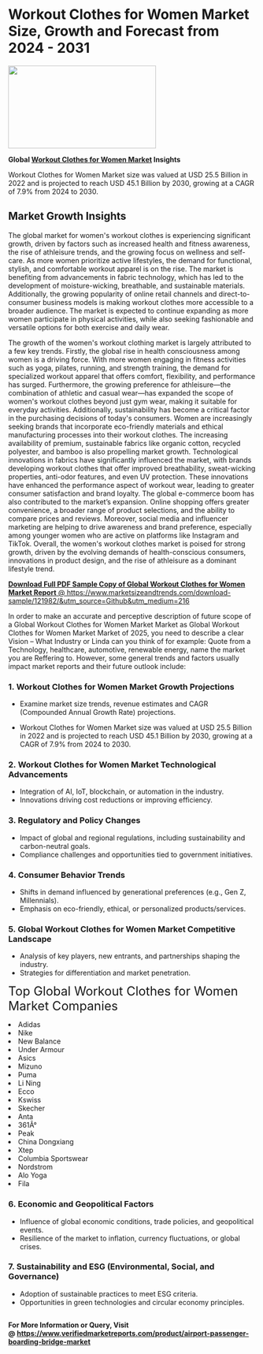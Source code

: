 <H1>Workout Clothes for Women Market Size, Growth and Forecast from 2024 - 2031</H1><img class="aligncenter size-medium wp-image-584254" src="https://thirdeyenews.in/wp-content/uploads/2024/09/Global-Market-Research-300x168.jpeg" alt="" width="300" height="168" /><p><strong>Global&nbsp;<a href="https://www.marketsizeandtrends.com/download-sample/121982/&amp;utm_source=Github&utm_medium=216">Workout Clothes for Women Market</a> Insights</strong></p><p>Workout Clothes for Women Market size was valued at USD 25.5 Billion in 2022 and is projected to reach USD 45.1 Billion by 2030, growing at a CAGR of 7.9% from 2024 to 2030.</p><p><h2>Market Growth Insights</h2> <p>The global market for women's workout clothes is experiencing significant growth, driven by factors such as increased health and fitness awareness, the rise of athleisure trends, and the growing focus on wellness and self-care. As more women prioritize active lifestyles, the demand for functional, stylish, and comfortable workout apparel is on the rise. The market is benefiting from advancements in fabric technology, which has led to the development of moisture-wicking, breathable, and sustainable materials. Additionally, the growing popularity of online retail channels and direct-to-consumer business models is making workout clothes more accessible to a broader audience. The market is expected to continue expanding as more women participate in physical activities, while also seeking fashionable and versatile options for both exercise and daily wear.</p> <p><a href="#"></a></p> <p>The growth of the women's workout clothing market is largely attributed to a few key trends. Firstly, the global rise in health consciousness among women is a driving force. With more women engaging in fitness activities such as yoga, pilates, running, and strength training, the demand for specialized workout apparel that offers comfort, flexibility, and performance has surged. Furthermore, the growing preference for athleisure—the combination of athletic and casual wear—has expanded the scope of women's workout clothes beyond just gym wear, making it suitable for everyday activities. Additionally, sustainability has become a critical factor in the purchasing decisions of today's consumers. Women are increasingly seeking brands that incorporate eco-friendly materials and ethical manufacturing processes into their workout clothes. The increasing availability of premium, sustainable fabrics like organic cotton, recycled polyester, and bamboo is also propelling market growth. Technological innovations in fabrics have significantly influenced the market, with brands developing workout clothes that offer improved breathability, sweat-wicking properties, anti-odor features, and even UV protection. These innovations have enhanced the performance aspect of workout wear, leading to greater consumer satisfaction and brand loyalty. The global e-commerce boom has also contributed to the market’s expansion. Online shopping offers greater convenience, a broader range of product selections, and the ability to compare prices and reviews. Moreover, social media and influencer marketing are helping to drive awareness and brand preference, especially among younger women who are active on platforms like Instagram and TikTok. Overall, the women's workout clothes market is poised for strong growth, driven by the evolving demands of health-conscious consumers, innovations in product design, and the rise of athleisure as a dominant lifestyle trend.</p> <p><a href="#"></p><p><span class=""><strong>Download Full PDF Sample Copy of Global Workout Clothes for Women Market Report</strong> @ <a href="https://www.marketsizeandtrends.com/download-sample/121982/&amp;utm_source=Github&utm_medium=216" target="_blank">https://www.marketsizeandtrends.com/download-sample/121982/&amp;utm_source=Github&utm_medium=216</a></span></p><p>In order to make an accurate and perceptive description of future scope of a Global&nbsp;Workout Clothes for Women Market Market as Global&nbsp;Workout Clothes for Women Market Market of 2025, you need to describe a clear Vision &ndash; What Industry or Linda can you think of for example: Quote from a Technology, healthcare, automotive, renewable energy, name the market you are Reffering to. However, some general trends and factors usually impact market reports and their future outlook include:</p><h3>1.&nbsp;<strong>Workout Clothes for Women Market Growth Projections</strong></h3><ul><li>Examine market size trends, revenue estimates and CAGR (Compounded Annual Growth Rate) projections.</li><li><p>Workout Clothes for Women Market size was valued at USD 25.5 Billion in 2022 and is projected to reach USD 45.1 Billion by 2030, growing at a CAGR of 7.9% from 2024 to 2030.</p></li></ul><h3>2.&nbsp;<strong>Workout Clothes for Women Market Technological Advancements</strong></h3><ul><li>Integration of AI, IoT, blockchain, or automation in the industry.</li><li>Innovations driving cost reductions or improving efficiency.</li></ul><h3>3.&nbsp;<strong>Regulatory and Policy Changes</strong></h3><ul><li>Impact of global and regional regulations, including sustainability and carbon-neutral goals.</li><li>Compliance challenges and opportunities tied to government initiatives.</li></ul><h3>4.&nbsp;<strong>Consumer Behavior Trends</strong></h3><ul><li>Shifts in demand influenced by generational preferences (e.g., Gen Z, Millennials).</li><li>Emphasis on eco-friendly, ethical, or personalized products/services.</li></ul><h3>5.&nbsp;<strong>Global Workout Clothes for Women Market Competitive Landscape</strong></h3><ul><li>Analysis of key players, new entrants, and partnerships shaping the industry.</li><li>Strategies for differentiation and market penetration.</li></ul><p data-pm-slice="1 1 []"><span style="color: inherit; font-family: inherit; font-size: 25px;">Top Global Workout Clothes for Women Market Companies</span></p><div class="" data-test-id=""><p><li>Adidas</li><li> Nike</li><li> New Balance</li><li> Under Armour</li><li> Asics</li><li> Mizuno</li><li> Puma</li><li> Li Ning</li><li> Ecco</li><li> Kswiss</li><li> Skecher</li><li> Anta</li><li> 361Â°</li><li> Peak</li><li> China Dongxiang</li><li> Xtep</li><li> Columbia Sportswear</li><li> Nordstrom</li><li> Alo Yoga</li><li> Fila</li></p></div><h3>6.&nbsp;<strong>Economic and Geopolitical Factors</strong></h3><ul><li>Influence of global economic conditions, trade policies, and geopolitical events.</li><li>Resilience of the market to inflation, currency fluctuations, or global crises.</li></ul><h3>7.&nbsp;<strong>Sustainability and ESG (Environmental, Social, and Governance)</strong></h3><ul><li>Adoption of sustainable practices to meet ESG criteria.</li><li>Opportunities in green technologies and circular economy principles.</li></ul><h2><strong style="font-size: 14px;">For More Information or Query, Visit @&nbsp;</strong><a style="background-color: #ffffff; font-size: 14px;" href="https://www.marketsizeandtrends.com/report/workout-clothes-for-women-market/" target="_blank">https://www.verifiedmarketreports.com/product/airport-passenger-boarding-bridge-market</a></h2>
